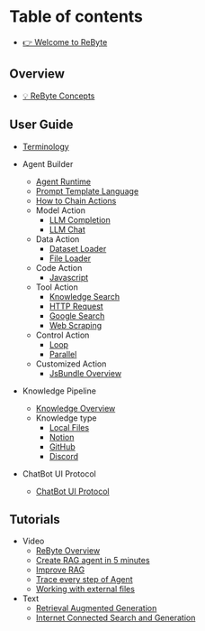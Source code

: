 # Table of contents

* [👉 Welcome to ReByte](README.md)

## Overview

* [💡 ReByte Concepts](overview/understanding-rebyte-architecture.md)

## User Guide
* [Terminology](overview/terminology.md)
* Agent Builder
  * [Agent Runtime](callable/runtime.md)
  * [Prompt Template Language](callable/prompt-template-language.md)
  * [How to Chain Actions](callable/access-action-output.md)
  * Model Action
    * [LLM Completion](callable/actions/models/language-model.md)
    * [LLM Chat](callable/actions/models/language-model-chat.md)
  * Data Action
    * [Dataset Loader](callable/actions/data/dataset-loader.md)
    * [File Loader](callable/actions/data/file-loader.md)
  * Code Action
    * [Javascript](callable/actions/tools/jscode.md)
  * Tool Action
    * [Knowledge Search](callable/actions/tools/knowledge-search.md)
    * [HTTP Request](callable/actions/tools/curl-request.md)
    * [Google Search](callable/actions/tools/google-search.md)
    * [Web Scraping](callable/actions/tools/web-page-crawler.md)
  * Control Action
    * [Loop](callable/actions/control/loop-until.md)
    * [Parallel](callable/actions/control/map-reduce.md)
  * Customized Action
    * [JsBundle Overview](extensions/jsbundle-overview.md)

* Knowledge Pipeline
  * [Knowledge Overview](knowledge/overview.md)
  * Knowledge type
    * [Local Files](knowledge/local-files.md)
    * [Notion](knowledge/notion.md)
    * [GitHub](knowledge/github.md)
    * [Discord](knowledge/discord.md)
* ChatBot UI Protocol
  * [ChatBot UI Protocol](UI/overview.md)

## Tutorials

* Video
  * [ReByte Overview](https://www.youtube.com/watch?v=I5BMV52Am1U)
  * [Create RAG agent in 5 minutes](https://www.youtube.com/watch?v=I5BMV52Am1U)
  * [Improve RAG](https://www.youtube.com/watch?v=CNu8ya-Raw8)
  * [Trace every step of Agent](https://www.youtube.com/watch?v=eyUt6O6u4wE)
  * [Working with external files](https://www.youtube.com/watch?v=8wQMToGqF8g)
* Text
  * [Retrieval Augmented Generation](examples/rag.md)
  * [Internet Connected Search and Generation](examples/icsg.md)

